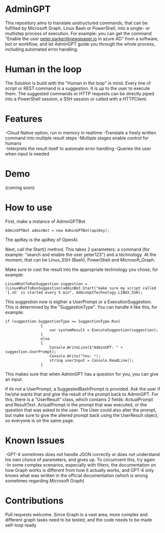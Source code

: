 # AdminGPT
This repository aims to translate unstructured commands, that can be fulfilled by Microsoft Graph, Linux Bash or PowerShell, into a single- or multistep process of execution. For example: you can get the command "Enable the user peter.parker@newspaper.io in azure AD" from a software, bot or workflow, and let AdminGPT guide you through the whole process, including automated error handling.

# Human in the loop
The Solution is build with the "Human in the loop" in mind. Every line of script or REST command is a suggestion. It is up to the user to execute them. The suggested commands or HTTP requests can be directly piped into a PowerShell session, a SSH session or called with a HTTPClient.

# Features
-Cloud Native option, run in memory in realtime
-Translate a freely written command into multiple result steps
-Multiple stages enable control for humans  
-Interprets the result itself to automate error handling
-Queries the user when input is needed

# Demo

(coming soon)

# How to use
First, make a instance of AdminGPTBot
```
AdminGPTBot adminBot = new AdminGPTBot(apiKey);
```
The apiKey is the apiKey of OpenAI.

Next, call the Start() method. This takes 2 parameters: a command (for example: "search and enable the user peter123") and a technology. At the moment, that can be Linux_SSH (Bash), PowerShell and Microsoft_Graph.

Make sure to cast the result into the appropriate technology you chose, for example:
```
LinuxWhatToRunSuggestion suggestion = (LinuxWhatToRunSuggestion)adminBot.Start("make sure my script called '1.sh' is started every 5 min", AdminGptTechnology.LINUX_SSH);
```

This suggestion now is eigther a UserPrompt or a ExecutionSuggestion. This is determined by the "SuggestionType". You can handle it like this, for example:
```
if (suggestion.SuggestionType == SuggestionType.Run)
                {
                    var systemResult = ExecuteSuggestion(suggestion);                   
                }
                else
                {
                    Console.WriteLine($"AdminGPT: " + suggestion.UserPrompt);
                    Console.Write("You: ");
                    string userInput = Console.ReadLine();                 
                }
```
    
This makes sure that when AdminGPT has a question for you, you can give an input.

If its not a UserPrompt, a SuggestedBashPrompt is provided. Ask the user if he/she wants that and give the result of the prompt back to AdminGPT.
For this, there is a "UserResult" class, which contains 2 fields: ActualPrompt and ResultText.
ActualPrompt is the prompt that was executed, or the question that was asked to the user. The User could also alter the prompt, but make sure to give the altered prompt back using the UserResult object, so everyone is on the same page.

# Known Issues
-GPT-4 sometimes does not handle JSON correctly or does not understand his own choice of parameters, and gives up. To circumvent this, try again  
-In some complex scenarios, especially with filters, the documentation on how Graph works is different from how it actually works, and GPT-4 only knows what was written in the official documentation (which is wrong sometimes regarding Microsoft Graph)

# Contributions
Pull requests welcome. Since Graph is a vast area, more complex and different graph tasks need to be tested, and the code needs to be made self-loop ready
